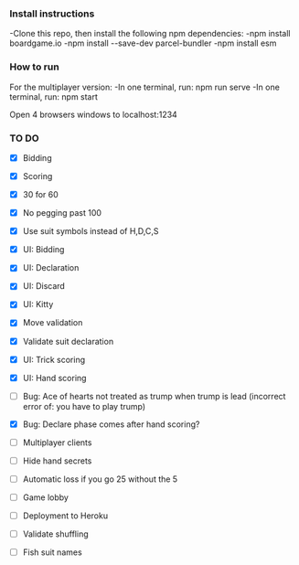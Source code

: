 ### Install instructions
-Clone this repo, then install the following npm dependencies:
-npm install boardgame.io
-npm install --save-dev parcel-bundler
-npm install esm

### How to run

For the multiplayer version:
-In one terminal, run: npm run serve
-In one terminal, run: npm start

Open 4 browsers windows to localhost:1234

### TO DO

- [x] Bidding
- [x] Scoring
- [x] 30 for 60
- [x] No pegging past 100
- [x] Use suit symbols instead of H,D,C,S
- [x] UI: Bidding
- [x] UI: Declaration
- [x] UI: Discard
- [x] UI: Kitty
- [x] Move validation
- [x] Validate suit declaration
- [x] UI: Trick scoring
- [x] UI: Hand scoring
- [ ] Bug: Ace of hearts not treated as trump when trump is lead (incorrect error of: you have to play trump)
- [x] Bug: Declare phase comes after hand scoring?
- [ ] Multiplayer clients
- [ ] Hide hand secrets
- [ ] Automatic loss if you go 25 without the 5
- [ ] Game lobby
- [ ] Deployment to Heroku
- [ ] Validate shuffling
- [ ] Fish suit names


